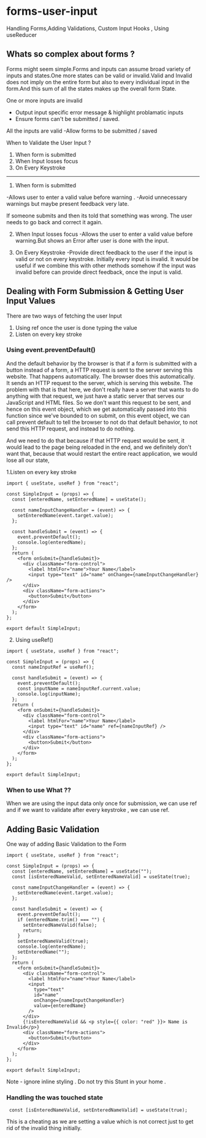 # forms-user-input

Handling Forms,Adding Validations, Custom Input Hooks , Using useReducer

## Whats so complex about forms ?

Forms might seem simple.Forms and inputs can assume broad variety of inputs and states.One more states can be valid or invalid.Valid and Invalid does not imply on the entire form but also to every individual input in the form.And this sum of all the states makes up the overall form State.

One or more inputs are invalid

- Output input specific error message & highlight problamatic inputs
- Ensure forms can't be submitted / saved.

All the inputs are valid
-Allow forms to be submitted / saved

When to Validate the User Input ?

1. When form is submitted
2. When Input losses focus
3. On Every Keystroke

---

1. When form is submitted

-Allows user to enter a valid value before warning .
-Avoid unnecessary warnings but maybe present feedback very late.

If someone submits and then its told that something was wrong. The user needs to go back and correct it again.

2. When Input losses focus
   -Allows the user to enter a valid value before warning.But shows an Error after user is done with the input.

3. On Every Keystroke
   -Provide direct feedback to the user if the input is valid or not on every keystroke.
   Initially every input is invalid. It would be useful if we combine this with other methods somehow if the input was invalid before can provide direct feedback, once the input is valid.

## Dealing with Form Submission & Getting User Input Values

There are two ways of fetching the user Input

1. Using ref once the user is done typing the value
2. Listen on every key stroke

### Using event.preventDefault()

And the default behavior by the browser is that if a form is submitted with a button instead of a form, a HTTP request is sent to the server serving this website. That happens automatically. The browser does this automatically. It sends an HTTP request to the server, which is serving this website. The problem with that is that here, we don't really have a server that wants to do anything with that request, we just have a static server that serves our JavaScript and HTML files. So we don't want this request to be sent, and hence on this event object, which we get automatically passed into this function since we've bounded to on submit, on this event object, we can call prevent default to tell the browser to not do that default behavior, to not send this HTTP request, and instead to do nothing.

And we need to do that because if that HTTP request would be sent, it would lead to the page being reloaded in the end, and we definitely don't want that, because that would restart the entire react application, we would lose all our state,

1.Listen on every key stroke

```
import { useState, useRef } from "react";

const SimpleInput = (props) => {
  const [enteredName, setEnteredName] = useState();

  const nameInputChangeHandler = (event) => {
    setEnteredName(event.target.value);
  };

  const handleSubmit = (event) => {
    event.preventDefault();
    console.log(enteredName);
  };
  return (
    <form onSubmit={handleSubmit}>
      <div className="form-control">
        <label htmlFor="name">Your Name</label>
        <input type="text" id="name" onChange={nameInputChangeHandler} />
      </div>
      <div className="form-actions">
        <button>Submit</button>
      </div>
    </form>
  );
};

export default SimpleInput;

```

2. Using useRef()

```
import { useState, useRef } from "react";

const SimpleInput = (props) => {
  const nameInputRef = useRef();

  const handleSubmit = (event) => {
    event.preventDefault();
    const inputName = nameInputRef.current.value;
    console.log(inputName);
  };
  return (
    <form onSubmit={handleSubmit}>
      <div className="form-control">
        <label htmlFor="name">Your Name</label>
        <input type="text" id="name" ref={nameInputRef} />
      </div>
      <div className="form-actions">
        <button>Submit</button>
      </div>
    </form>
  );
};

export default SimpleInput;

```

### When to use What ??

When we are using the input data only once for submission, we can use ref and if we want to validate after every keystroke , we can use ref.

## Adding Basic Validation

One way of adding Basic Validation to the Form

```
import { useState, useRef } from "react";

const SimpleInput = (props) => {
  const [enteredName, setEnteredName] = useState("");
  const [isEnteredNameValid, setEnteredNameValid] = useState(true);

  const nameInputChangeHandler = (event) => {
    setEnteredName(event.target.value);
  };

  const handleSubmit = (event) => {
    event.preventDefault();
    if (enteredName.trim() === "") {
      setEnteredNameValid(false);
      return;
    }
    setEnteredNameValid(true);
    console.log(enteredName);
    setEnteredName("");
  };
  return (
    <form onSubmit={handleSubmit}>
      <div className="form-control">
        <label htmlFor="name">Your Name</label>
        <input
          type="text"
          id="name"
          onChange={nameInputChangeHandler}
          value={enteredName}
        />
      </div>
      {!isEnteredNameValid && <p style={{ color: "red" }}> Name is Invalid</p>}
      <div className="form-actions">
        <button>Submit</button>
      </div>
    </form>
  );
};

export default SimpleInput;
```

Note - ignore inline styling . Do not try this Stunt in your home .

### Handling the was touched state

```
 const [isEnteredNameValid, setEnteredNameValid] = useState(true);
```

This is a cheating as we are setting a value which is not correct just to get rid of the invalid thing initially.
